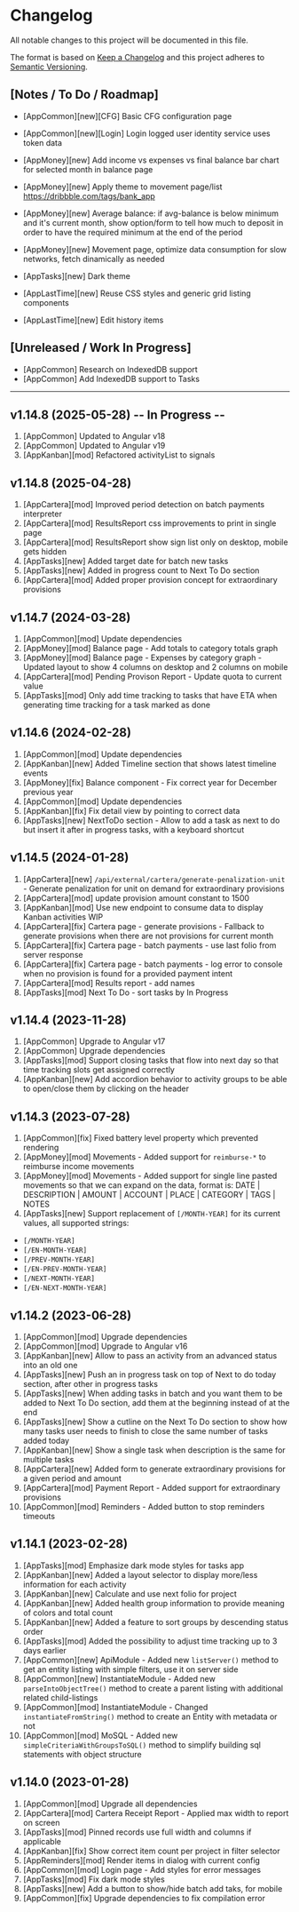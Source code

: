 # Changelog

All notable changes to this project will be documented in this file.

The format is based on [Keep a Changelog](http://keepachangelog.com/en/1.0.0/)
and this project adheres to [Semantic Versioning](http://semver.org/spec/v2.0.0.html).

## [Notes / To Do / Roadmap]

- [AppCommon][new][CFG] Basic CFG configuration page
- [AppCommon][new][Login] Login logged user identity service uses token data

- [AppMoney][new] Add income vs expenses vs final balance bar chart for selected month in balance page
- [AppMoney][new] Apply theme to movement page/list https://dribbble.com/tags/bank_app
- [AppMoney][new] Average balance: if avg-balance is below minimum and it's current month, show option/form to tell how much to deposit in order to have the required minimum at the end of the period
- [AppMoney][new] Movement page, optimize data consumption for slow networks, fetch dinamically as needed

- [AppTasks][new] Dark theme

- [AppLastTime][new] Reuse CSS styles and generic grid listing components
- [AppLastTime][new] Edit history items

## [Unreleased / Work In Progress]

- [AppCommon] Research on IndexedDB support
- [AppCommon] Add IndexedDB support to Tasks

<hr/>

## v1.14.8 (2025-05-28) -- In Progress --

1. [AppCommon] Updated to Angular v18
2. [AppCommon] Updated to Angular v19
3. [AppKanban][mod] Refactored activityList to signals

## v1.14.8 (2025-04-28)

1. [AppCartera][mod] Improved period detection on batch payments interpreter
2. [AppCartera][mod] ResultsReport css improvements to print in single page
3. [AppCartera][mod] ResultsReport show sign list only on desktop, mobile gets hidden
4. [AppTasks][new] Added target date for batch new tasks
5. [AppTasks][new] Added in progress count to Next To Do section
6. [AppCartera][mod] Added proper provision concept for extraordinary provisions

## v1.14.7 (2024-03-28)

1. [AppCommon][mod] Update dependencies
2. [AppMoney][mod] Balance page - Add totals to category totals graph
3. [AppMoney][mod] Balance page - Expenses by category graph - Updated layout to show 4 columns on desktop and 2 columns on mobile
4. [AppCartera][mod] Pending Provison Report - Update quota to current value
5. [AppTasks][mod] Only add time tracking to tasks that have ETA when generating time tracking for a task marked as done

## v1.14.6 (2024-02-28)

1. [AppCommon][mod] Update dependencies
2. [AppKanban][new] Added Timeline section that shows latest timeline events
3. [AppMoney][fix] Balance component - Fix correct year for December previous year
4. [AppCommon][mod] Update dependencies
5. [AppKanban][fix] Fix detail view by pointing to correct data
6. [AppTasks][new] NextToDo section - Allow to add a task as next to do but insert it after in progress tasks, with a keyboard shortcut

## v1.14.5 (2024-01-28)

1. [AppCartera][new] `/api/external/cartera/generate-penalization-unit` - Generate penalization for unit on demand for extraordinary provisions
2. [AppCartera][mod] update provision amount constant to 1500
3. [AppKanban][mod] Use new endpoint to consume data to display Kanban activities WIP
4. [AppCartera][fix] Cartera page - generate provisions - Fallback to generate provisions when there are not provisions for current month
5. [AppCartera][fix] Cartera page - batch payments - use last folio from server response
6. [AppCartera][fix] Cartera page - batch payments - log error to console when no provision is found for a provided payment intent
7. [AppCartera][mod] Results report - add names
8. [AppTasks][mod] Next To Do - sort tasks by In Progress

## v1.14.4 (2023-11-28)

1. [AppCommon] Upgrade to Angular v17
2. [AppCommon] Upgrade dependencies
3. [AppTasks][mod] Support closing tasks that flow into next day so that time tracking slots get assigned correctly
4. [AppKanban][new] Add accordion behavior to activity groups to be able to open/close them by clicking on the header

## v1.14.3 (2023-07-28)

1. [AppCommon][fix] Fixed battery level property which prevented rendering
2. [AppMoney][mod] Movements - Added support for `reimburse-*` to reimburse income movements
3. [AppMoney][mod] Movements - Added support for single line pasted movements so that we can expand on the data, format is: DATE | DESCRIPTION | AMOUNT | ACCOUNT | PLACE | CATEGORY | TAGS | NOTES
4. [AppTasks][new] Support replacement of `[/MONTH-YEAR]` for its current values, all supported strings:

- `[/MONTH-YEAR]`
- `[/EN-MONTH-YEAR]`
- `[/PREV-MONTH-YEAR]`
- `[/EN-PREV-MONTH-YEAR]`
- `[/NEXT-MONTH-YEAR]`
- `[/EN-NEXT-MONTH-YEAR]`

## v1.14.2 (2023-06-28)

1. [AppCommon][mod] Upgrade dependencies
2. [AppCommon][mod] Upgrade to Angular v16
3. [AppKanban][new] Allow to pass an activity from an advanced status into an old one
4. [AppTasks][new] Push an in progress task on top of Next to do today section, after other in progress tasks
5. [AppTasks][new] When adding tasks in batch and you want them to be added to Next To Do section, add them at the beginning instead of at the end
6. [AppTasks][new] Show a cutline on the Next To Do section to show how many tasks user needs to finish to close the same number of tasks added today
7. [AppKanban][new] Show a single task when description is the same for multiple tasks
8. [AppCartera][new] Added form to generate extraordinary provisions for a given period and amount
9. [AppCartera][mod] Payment Report - Added support for extraordinary provisions
10. [AppCommon][mod] Reminders - Added button to stop reminders timeouts

## v1.14.1 (2023-02-28)

1. [AppTasks][mod] Emphasize dark mode styles for tasks app
2. [AppKanban][new] Added a layout selector to display more/less information for each activity
3. [AppKanban][new] Calculate and use next folio for project
4. [AppKanban][new] Added health group information to provide meaning of colors and total count
5. [AppKanban][new] Added a feature to sort groups by descending status order
6. [AppTasks][mod] Added the possibility to adjust time tracking up to 3 days earlier
7. [AppCommon][new] ApiModule - Added new `listServer()` method to get an entity listing with simple filters, use it on server side
8. [AppCommon][new] InstantiateModule - Added new `parseIntoObjectTree()` method to create a parent listing with additional related child-listings
9. [AppCommon][mod] InstantiateModule - Changed `instantiateFromString()` method to create an Entity with metadata or not
10. [AppCommon][mod] MoSQL - Added new `simpleCriteriaWithGroupsToSQL()` method to simplify building sql statements with object structure

## v1.14.0 (2023-01-28)

1. [AppCommon][mod] Upgrade all dependencies
2. [AppCartera][mod] Cartera Receipt Report - Applied max width to report on screen
3. [AppTasks][mod] Pinned records use full width and columns if applicable
4. [AppKanban][fix] Show correct item count per project in filter selector
5. [AppReminders][mod] Render items in dialog with current config
6. [AppCommon][mod] Login page - Add styles for error messages
7. [AppTasks][mod] Fix dark mode styles
8. [AppTasks][new] Add a button to show/hide batch add taks, for mobile
9. [AppCommon][fix] Upgrade dependencies to fix compilation error
